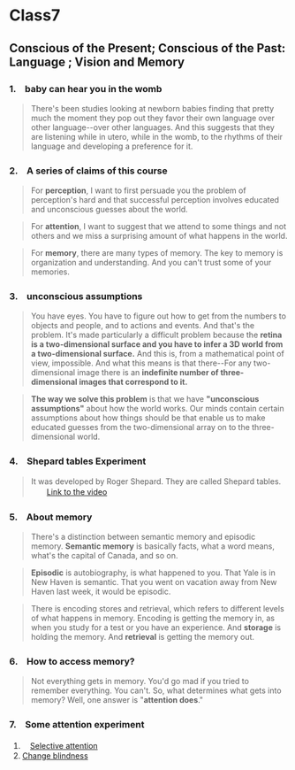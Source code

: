 Class7
=

## **Conscious of the Present; Conscious of the Past: Language ; Vision and Memory**

### 1.　baby can hear you in the womb
>There's been studies looking at newborn babies finding that pretty much the moment they pop out they favor their own language over other language--over other languages. And this suggests that they are listening while in utero, while in the womb, to the rhythms of their language and developing a preference for it.

### 2.　A series of claims of this course
>For **perception**, I want to first persuade you the problem of perception's hard and that successful perception involves educated and unconscious guesses about the world. 

>For **attention**, I want to suggest that we attend to some things and not others and we miss a surprising amount of what happens in the world. 

>For **memory**, there are many types of memory. The key to memory is organization and understanding. And you can't trust some of your memories.

### 3.　unconscious assumptions
> You have eyes. You have to figure out how to get from the numbers to objects and people, and to actions and events. And that's the problem. It's made particularly a difficult problem because the **retina is a two-dimensional surface and you have to infer a 3D world from a two-dimensional surface.** And this is, from a mathematical point of view, impossible. And what this means is that there--For any two-dimensional image there is an **indefinite number of three-dimensional images that correspond to it.**

> **The way we solve this problem** is that we have **"unconscious assumptions"** about how the world works. Our minds contain certain assumptions about how things should be that enable us to make educated guesses from the two-dimensional array on to the three-dimensional world.

### 4.　Shepard tables Experiment 
>It was developed by Roger Shepard. They are called Shepard tables. 　　[Link to the video](https://www.youtube.com/watch?v=_EqGqEpOV3o)

### 5.　About memory
>There's a distinction between semantic memory and episodic memory. **Semantic memory** is basically facts, what a word means, what's the capital of Canada, and so on.

> **Episodic** is autobiography, is what happened to you. That Yale is in New Haven is semantic. That you went on vacation away from New Haven last week, it would be episodic. 

>There is encoding stores and retrieval, which refers to different levels of what happens in memory. Encoding is getting the memory in, as when you study for a test or you have an experience. And **storage** is holding the memory. And **retrieval** is getting the memory out.

### 6.　How to access memory?
>Not everything gets in memory. You'd go mad if you tried to remember everything. You can't. So, what determines what gets into memory? Well, one answer is "**attention does**."

### 7.　Some attention experiment
1. 　[Selective attention](https://www.youtube.com/watch?v=vJG698U2Mvo)
2. [Change blindness](https://www.youtube.com/watch?v=6JONMYxaZ_s)





